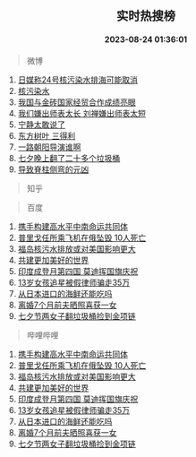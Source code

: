 <div align="center"><h2>实时热搜榜</h2><h4>2023-08-24 01:36:01</h4></div>

> 微博  

1. [日媒称24号核污染水排海可能取消](https://s.weibo.com/weibo?q=%23%E6%97%A5%E5%AA%92%E7%A7%B024%E5%8F%B7%E6%A0%B8%E6%B1%A1%E6%9F%93%E6%B0%B4%E6%8E%92%E6%B5%B7%E5%8F%AF%E8%83%BD%E5%8F%96%E6%B6%88%23&t=31&band_rank=1&Refer=top)<br />
2. [核污染水](https://s.weibo.com/weibo?q=%E6%A0%B8%E6%B1%A1%E6%9F%93%E6%B0%B4&t=31&band_rank=2&Refer=top)<br />
3. [我国与金砖国家经贸合作成绩亮眼](https://s.weibo.com/weibo?q=%23%E6%88%91%E5%9B%BD%E4%B8%8E%E9%87%91%E7%A0%96%E5%9B%BD%E5%AE%B6%E7%BB%8F%E8%B4%B8%E5%90%88%E4%BD%9C%E6%88%90%E7%BB%A9%E4%BA%AE%E7%9C%BC%23&t=31&band_rank=3&Refer=top)<br />
4. [我们嫌出师表太长 刘禅嫌出师表太短](https://s.weibo.com/weibo?q=%E6%88%91%E4%BB%AC%E5%AB%8C%E5%87%BA%E5%B8%88%E8%A1%A8%E5%A4%AA%E9%95%BF%20%E5%88%98%E7%A6%85%E5%AB%8C%E5%87%BA%E5%B8%88%E8%A1%A8%E5%A4%AA%E7%9F%AD&t=31&band_rank=4&Refer=top)<br />
5. [宁静太敢说了](https://s.weibo.com/weibo?q=%E5%AE%81%E9%9D%99%E5%A4%AA%E6%95%A2%E8%AF%B4%E4%BA%86&t=31&band_rank=5&Refer=top)<br />
6. [东方树叶 三得利](https://s.weibo.com/weibo?q=%E4%B8%9C%E6%96%B9%E6%A0%91%E5%8F%B6%20%E4%B8%89%E5%BE%97%E5%88%A9&t=31&band_rank=6&Refer=top)<br />
7. [一路朝阳导演谁啊](https://s.weibo.com/weibo?q=%E4%B8%80%E8%B7%AF%E6%9C%9D%E9%98%B3%E5%AF%BC%E6%BC%94%E8%B0%81%E5%95%8A&t=31&band_rank=7&Refer=top)<br />
8. [七夕晚上翻了二十多个垃圾桶](https://s.weibo.com/weibo?q=%E4%B8%83%E5%A4%95%E6%99%9A%E4%B8%8A%E7%BF%BB%E4%BA%86%E4%BA%8C%E5%8D%81%E5%A4%9A%E4%B8%AA%E5%9E%83%E5%9C%BE%E6%A1%B6&t=31&band_rank=8&Refer=top)<br />
9. [导致脊柱侧弯的元凶](https://s.weibo.com/weibo?q=%E5%AF%BC%E8%87%B4%E8%84%8A%E6%9F%B1%E4%BE%A7%E5%BC%AF%E7%9A%84%E5%85%83%E5%87%B6&t=31&band_rank=9&Refer=top)<br />

> 知乎  


> 百度  

1. [携手构建高水平中南命运共同体](https://www.baidu.com/s?wd=%E6%90%BA%E6%89%8B%E6%9E%84%E5%BB%BA%E9%AB%98%E6%B0%B4%E5%B9%B3%E4%B8%AD%E5%8D%97%E5%91%BD%E8%BF%90%E5%85%B1%E5%90%8C%E4%BD%93&sa=fyb_news&rsv_dl=fyb_news)<br />
2. [普里戈任所乘飞机在俄坠毁 10人死亡](https://www.baidu.com/s?wd=%E6%99%AE%E9%87%8C%E6%88%88%E4%BB%BB%E6%89%80%E4%B9%98%E9%A3%9E%E6%9C%BA%E5%9C%A8%E4%BF%84%E5%9D%A0%E6%AF%81+10%E4%BA%BA%E6%AD%BB%E4%BA%A1&sa=fyb_news&rsv_dl=fyb_news)<br />
3. [福岛核污水排放或对美国影响更大](https://www.baidu.com/s?wd=%E7%A6%8F%E5%B2%9B%E6%A0%B8%E6%B1%A1%E6%B0%B4%E6%8E%92%E6%94%BE%E6%88%96%E5%AF%B9%E7%BE%8E%E5%9B%BD%E5%BD%B1%E5%93%8D%E6%9B%B4%E5%A4%A7&sa=fyb_news&rsv_dl=fyb_news)<br />
4. [共建更加美好的世界](https://www.baidu.com/s?wd=%E5%85%B1%E5%BB%BA%E6%9B%B4%E5%8A%A0%E7%BE%8E%E5%A5%BD%E7%9A%84%E4%B8%96%E7%95%8C&sa=fyb_news&rsv_dl=fyb_news)<br />
5. [印度成登月第四国 莫迪挥国旗庆祝](https://www.baidu.com/s?wd=%E5%8D%B0%E5%BA%A6%E6%88%90%E7%99%BB%E6%9C%88%E7%AC%AC%E5%9B%9B%E5%9B%BD+%E8%8E%AB%E8%BF%AA%E6%8C%A5%E5%9B%BD%E6%97%97%E5%BA%86%E7%A5%9D&sa=fyb_news&rsv_dl=fyb_news)<br />
6. [13岁女孩追星被假律师骗走35万](https://www.baidu.com/s?wd=13%E5%B2%81%E5%A5%B3%E5%AD%A9%E8%BF%BD%E6%98%9F%E8%A2%AB%E5%81%87%E5%BE%8B%E5%B8%88%E9%AA%97%E8%B5%B035%E4%B8%87&sa=fyb_news&rsv_dl=fyb_news)<br />
7. [从日本进口的海鲜还能吃吗](https://www.baidu.com/s?wd=%E4%BB%8E%E6%97%A5%E6%9C%AC%E8%BF%9B%E5%8F%A3%E7%9A%84%E6%B5%B7%E9%B2%9C%E8%BF%98%E8%83%BD%E5%90%83%E5%90%97&sa=fyb_news&rsv_dl=fyb_news)<br />
8. [离婚7个月前夫晒照喜获一女](https://www.baidu.com/s?wd=%E7%A6%BB%E5%A9%9A7%E4%B8%AA%E6%9C%88%E5%89%8D%E5%A4%AB%E6%99%92%E7%85%A7%E5%96%9C%E8%8E%B7%E4%B8%80%E5%A5%B3&sa=fyb_news&rsv_dl=fyb_news)<br />
9. [七夕节两女子翻垃圾桶捡到金项链](https://www.baidu.com/s?wd=%E4%B8%83%E5%A4%95%E8%8A%82%E4%B8%A4%E5%A5%B3%E5%AD%90%E7%BF%BB%E5%9E%83%E5%9C%BE%E6%A1%B6%E6%8D%A1%E5%88%B0%E9%87%91%E9%A1%B9%E9%93%BE&sa=fyb_news&rsv_dl=fyb_news)<br />

> 哔哩哔哩  

1. [携手构建高水平中南命运共同体](https://www.baidu.com/s?wd=%E6%90%BA%E6%89%8B%E6%9E%84%E5%BB%BA%E9%AB%98%E6%B0%B4%E5%B9%B3%E4%B8%AD%E5%8D%97%E5%91%BD%E8%BF%90%E5%85%B1%E5%90%8C%E4%BD%93&sa=fyb_news&rsv_dl=fyb_news)<br />
2. [普里戈任所乘飞机在俄坠毁 10人死亡](https://www.baidu.com/s?wd=%E6%99%AE%E9%87%8C%E6%88%88%E4%BB%BB%E6%89%80%E4%B9%98%E9%A3%9E%E6%9C%BA%E5%9C%A8%E4%BF%84%E5%9D%A0%E6%AF%81+10%E4%BA%BA%E6%AD%BB%E4%BA%A1&sa=fyb_news&rsv_dl=fyb_news)<br />
3. [福岛核污水排放或对美国影响更大](https://www.baidu.com/s?wd=%E7%A6%8F%E5%B2%9B%E6%A0%B8%E6%B1%A1%E6%B0%B4%E6%8E%92%E6%94%BE%E6%88%96%E5%AF%B9%E7%BE%8E%E5%9B%BD%E5%BD%B1%E5%93%8D%E6%9B%B4%E5%A4%A7&sa=fyb_news&rsv_dl=fyb_news)<br />
4. [共建更加美好的世界](https://www.baidu.com/s?wd=%E5%85%B1%E5%BB%BA%E6%9B%B4%E5%8A%A0%E7%BE%8E%E5%A5%BD%E7%9A%84%E4%B8%96%E7%95%8C&sa=fyb_news&rsv_dl=fyb_news)<br />
5. [印度成登月第四国 莫迪挥国旗庆祝](https://www.baidu.com/s?wd=%E5%8D%B0%E5%BA%A6%E6%88%90%E7%99%BB%E6%9C%88%E7%AC%AC%E5%9B%9B%E5%9B%BD+%E8%8E%AB%E8%BF%AA%E6%8C%A5%E5%9B%BD%E6%97%97%E5%BA%86%E7%A5%9D&sa=fyb_news&rsv_dl=fyb_news)<br />
6. [13岁女孩追星被假律师骗走35万](https://www.baidu.com/s?wd=13%E5%B2%81%E5%A5%B3%E5%AD%A9%E8%BF%BD%E6%98%9F%E8%A2%AB%E5%81%87%E5%BE%8B%E5%B8%88%E9%AA%97%E8%B5%B035%E4%B8%87&sa=fyb_news&rsv_dl=fyb_news)<br />
7. [从日本进口的海鲜还能吃吗](https://www.baidu.com/s?wd=%E4%BB%8E%E6%97%A5%E6%9C%AC%E8%BF%9B%E5%8F%A3%E7%9A%84%E6%B5%B7%E9%B2%9C%E8%BF%98%E8%83%BD%E5%90%83%E5%90%97&sa=fyb_news&rsv_dl=fyb_news)<br />
8. [离婚7个月前夫晒照喜获一女](https://www.baidu.com/s?wd=%E7%A6%BB%E5%A9%9A7%E4%B8%AA%E6%9C%88%E5%89%8D%E5%A4%AB%E6%99%92%E7%85%A7%E5%96%9C%E8%8E%B7%E4%B8%80%E5%A5%B3&sa=fyb_news&rsv_dl=fyb_news)<br />
9. [七夕节两女子翻垃圾桶捡到金项链](https://www.baidu.com/s?wd=%E4%B8%83%E5%A4%95%E8%8A%82%E4%B8%A4%E5%A5%B3%E5%AD%90%E7%BF%BB%E5%9E%83%E5%9C%BE%E6%A1%B6%E6%8D%A1%E5%88%B0%E9%87%91%E9%A1%B9%E9%93%BE&sa=fyb_news&rsv_dl=fyb_news)<br />
